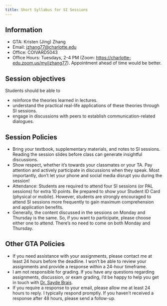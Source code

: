 ```yaml
---
title: Short Syllabus for SI Sessions
---
```


## Information

- GTA: Kristen (Jing) Zhang
- Email: jzhang77@charlotte.edu
- Office: COlVARD5043
- Office Hours: Tuesdays, 2-4 PM (Zoom: https://charlotte-edu.zoom.us/my/jzhang77). Appointment ahead of time would be better.

## Session objectives

Students should be able to
- reinforce the theories learned in lectures.
- understand the practical real-life applications of these theories through SI sessions.
- engage in discussions with peers to establish communication-related dialogues.

## Session Policies

- Bring your textbook, supplementary materials, and notes to SI sessions. Reading the session slides before class can generate insightful discussions.
- Show respect, whether it’s towards your classmates or your TA. Pay attention and actively participate in discussions when they speak. Most importantly, don’t let your phone and social media disrupt you during the session!
- Attendance: Students are required to attend four SI sessions (or PAL sessions) for extra 10 points. Be prepared to show your Student ID Card (physical or mobile). However, students are strongly encouraged to attend SI sessions more frequently to gain maximum comprehension and application benefits.
- Generally, the content discussed in the sessions on Monday and Thursday is the same. So, if you want to participate, please choose either one to attend. There’s no need to come on both Monday and Thursday.

## Other GTA Policies

- If you need assistance with your assignments, please contact me at least 24 hours before the deadline. I won’t be able to review your assignments and provide a response within a 24-hour timeframe.
- I am not responsible for grading. If you have any questions regarding assignments, discussion, or exam grading, I’d be happy to help you get in touch with [Dr. Sayde Brais](https://www.linkedin.com/in/saydejbrais/).
- If you require a response to your email, please allow me at least 24 hours to reply. I typically respond promptly. If you haven’t received a response after 48 hours, please send a follow-up.





